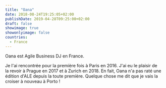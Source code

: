 ```yaml
---
title: "Oana"
date: 2018-08-24T19:25:05+02:00
publishDate: 2019-04-28T09:25:00+02:00
draft: false
showimage: true
showonlyimage: false
countries:
  - France
---
```

Oana est Agile Business DJ en France.

<!--more-->
Je l'ai rencontrée pour la première fois à Paris en 2016. J'ai eu le plaisir de la revoir à Prague en 2017 et à Zurich en 2018.
En fait, Oana n'a pas raté une édition d'ALE depuis la toute première. Quelque chose me dit que je vais la croiser à nouveau à Porto !
